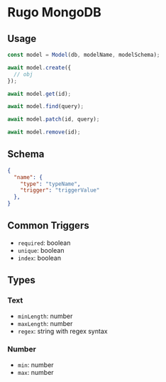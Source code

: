 # Rugo MongoDB


## Usage

```js
const model = Model(db, modelName, modelSchema);

await model.create({
  // obj
});

await model.get(id);

await model.find(query);

await model.patch(id, query);

await model.remove(id);
```

## Schema

```json
{
  "name": {
    "type": "typeName",
    "trigger": "triggerValue"
  },
}
```

## Common Triggers

- `required`: boolean
- `unique`: boolean
- `index`: boolean

## Types

### Text

- `minLength`: number
- `maxLength`: number
- `regex`: string with regex syntax

### Number

- `min`: number
- `max`: number